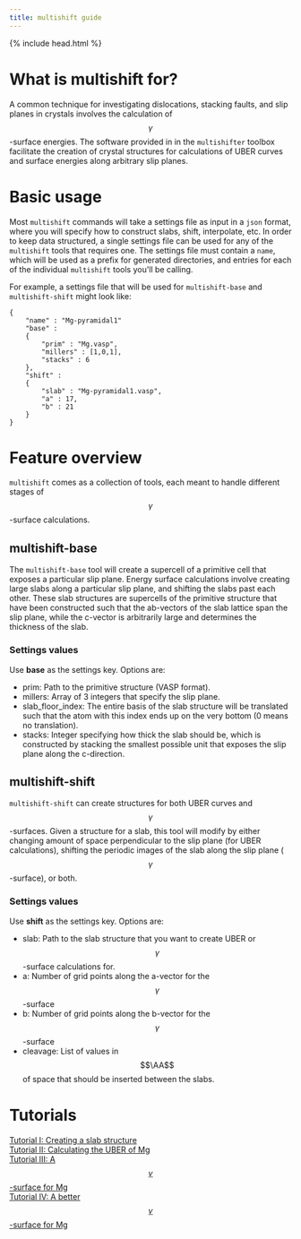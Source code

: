 ```yaml
---
title: multishift guide
---
```

{% include head.html %}


# What is multishift for?
A common technique for investigating dislocations, stacking faults, and slip planes in crystals involves the calculation of $$\gamma$$-surface energies.
The software provided in in the `multishifter` toolbox facilitate the creation of crystal structures for calculations of UBER curves and surface energies along arbitrary slip planes.

# Basic usage
Most `multishift` commands will take a settings file as input in a `json` format, where you will specify how to construct slabs, shift, interpolate, etc.
In order to keep data structured, a single settings file can be used for any of the `multishift` tools that requires one.
The settings file must contain a `name`, which will be used as a prefix for generated directories, and entries for each of the individual `multishift` tools you'll be calling.

For example, a settings file that will be used for `multishift-base` and `multishift-shift` might look like:

    {
        "name" : "Mg-pyramidal1"
        "base" :
        {
            "prim" : "Mg.vasp",
            "millers" : [1,0,1],
            "stacks" : 6
        },
        "shift" :
        {
            "slab" : "Mg-pyramidal1.vasp",
            "a" : 17,
            "b" : 21
        }
    }

# Feature overview
`multishift` comes as a collection of tools, each meant to handle different stages of $$\gamma$$-surface calculations.

## multishift-base
The `multishift-base` tool will create a supercell of a primitive cell that exposes a particular slip plane.
Energy surface calculations involve creating large slabs along a particular slip plane, and shifting the slabs past each other.
These slab structures are supercells of the primitive structure that have been constructed such that the ab-vectors of the slab lattice span the slip plane, while the c-vector is arbitrarily large and determines the thickness of the slab.

### Settings values
Use **base** as the settings key. Options are:
- prim: Path to the primitive structure (VASP format).
- millers: Array of 3 integers that specify the slip plane.
- slab_floor_index: The entire basis of the slab structure will be translated such that the atom with this index ends up on the very bottom (0 means no translation).
- stacks: Integer specifying how thick the slab should be, which is constructed by stacking the smallest possible unit that exposes the slip plane along the c-direction.

## multishift-shift
`multishift-shift` can create structures for both UBER curves and $$\gamma$$-surfaces.
Given a structure for a slab, this tool will modify by either changing amount of space perpendicular to the slip plane (for UBER calculations), shifting the periodic images of the slab along the slip plane ($$\gamma$$-surface), or both.

### Settings values
Use **shift** as the settings key. Options are:
- slab: Path to the slab structure that you want to create UBER or $$\gamma$$-surface calculations for.
- a: Number of grid points along the a-vector for the $$\gamma$$-surface
- b: Number of grid points along the b-vector for the $$\gamma$$-surface
- cleavage: List of values in $$\AA$$ of space that should be inserted between the slabs.

# Tutorials
[Tutorial I: Creating a slab structure](/tutorials/i/)<br/>
[Tutorial II: Calculating the UBER of Mg](/tutorials/i/)<br/>
[Tutorial III: A $$\gamma$$-surface for Mg]()<br/>
[Tutorial IV: A better $$\gamma$$-surface for Mg]()<br/>
